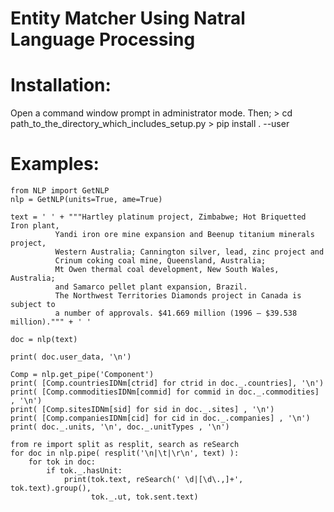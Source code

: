 # Entity Matcher Using Natral Language Processing

# Installation:
Open a command window prompt in administrator mode. Then;
	> cd path_to_the_directory_which_includes_setup.py
	> pip install . --user
	
# Examples:
	from NLP import GetNLP
    nlp = GetNLP(units=True, ame=True)
    
    text = ' ' + """Hartley platinum project, Zimbabwe; Hot Briquetted Iron plant, 
              Yandi iron ore mine expansion and Beenup titanium minerals project, 
              Western Australia; Cannington silver, lead, zinc project and 
              Crinum coking coal mine, Queensland, Australia; 
              Mt Owen thermal coal development, New South Wales, Australia; 
              and Samarco pellet plant expansion, Brazil. 
              The Northwest Territories Diamonds project in Canada is subject to 
              a number of approvals. $41.669 million (1996 – $39.538 million).""" + ' '
              
    doc = nlp(text)

    print( doc.user_data, '\n')
	
	Comp = nlp.get_pipe('Component')
    print( [Comp.countriesIDNm[ctrid] for ctrid in doc._.countries], '\n')
    print( [Comp.commoditiesIDNm[commid] for commid in doc._.commodities] , '\n')
    print( [Comp.sitesIDNm[sid] for sid in doc._.sites] , '\n')
    print( [Comp.companiesIDNm[cid] for cid in doc._.companies] , '\n')
    print( doc._.units, '\n', doc._.unitTypes , '\n')
    
    from re import split as resplit, search as reSearch
    for doc in nlp.pipe( resplit('\n|\t|\r\n', text) ):
        for tok in doc:
            if tok._.hasUnit:
                print(tok.text, reSearch(' \d|[\d\.,]+', tok.text).group(),
                      tok._.ut, tok.sent.text)

